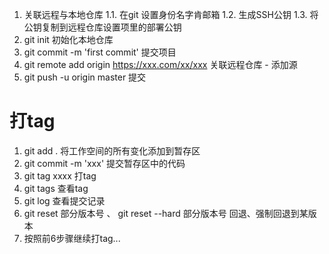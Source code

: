 1. 关联远程与本地仓库
  1.1. 在git 设置身份名字肯邮箱
  1.2. 生成SSH公钥
  1.3. 将公钥复制到远程仓库设置项里的部署公钥
2. git init 初始化本地仓库 
3. git commit -m 'first commit' 提交项目 
4. git remote add origin https://xxx.com/xx/xxx  关联远程仓库 - 添加源 
5. git push -u origin master  提交 

# 打tag
1. git add . 将工作空间的所有变化添加到暂存区
2. git commit -m 'xxx' 提交暂存区中的代码
3. git tag xxxx  打tag
4. git tags  查看tag
5. git log  查看提交记录
6. git reset 部分版本号 、 git reset --hard 部分版本号  回退、强制回退到某版本
7. 按照前6步骤继续打tag...